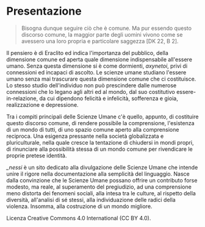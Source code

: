 # Presentazione

> Bisogna dunque seguire ciò che è comune. Ma pur essendo questo discorso comune, la maggior parte degli uomini vivono come se avessero una loro propria e particolare saggezza [DK 22, B 2].

Il pensiero è di Eraclito ed indica l'importanza del pubblico, della dimensione comune ed aperta quale dimensione indispensabile all'essere umano. Senza questa dimensione si è come dormienti, *axynetoi*, privi di connessioni ed incapaci di ascolto. Le scienze umane studiano l'essere umano senza mai trascurare questa dimensione comune che ci costituisce. Lo stesso studio dell'individuo non può prescindere dalle numerose connessioni che lo legano agli altri ed al mondo, dal suo costitutivo essere-in-relazione, da cui dipendono felicità e infelicità, sofferenza e gioia, realizzazione e depressione.

Tra i compiti principali delle Scienze Umane c'è quello, appunto, di costituire questo discorso comune, di rendere possibile la comprensione, l'esistenza di un mondo di tutti, di uno spazio comune aperto alla comprensione reciproca. Una esigenza pressante nella società globalizzata e pluriculturale, nella quale cresce la tentazione di chiudersi in mondi propri, di rinunciare alla possibilità stessa di un mondo comune per rivendicare le proprie pretese identità.

*_nessi* è un sito dedicato alla divulgazione delle Scienze Umane che intende unire il rigore nella documentazione alla semplicità del linguaggio. Nasce dalla convinzione che le Scienze Umane possano offrire un contributo forse modesto, ma reale, al superamento del pregiudizio, ad una comprensione meno distorta dei fenomeni sociali, alla intesa tra le culture, al rispetto della diversità, all'analisi di sé stessi, alla individuazione delle radici della violenza. Insomma, alla costruzione di un mondo migliore.

Licenza Creative Commons 4.0 International (CC BY 4.0).
